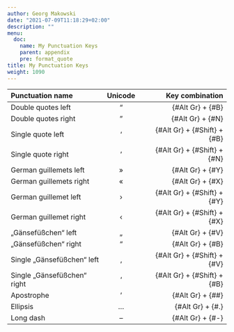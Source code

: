 ```yaml
---
author: Georg Makowski
date: "2021-07-09T11:18:29+02:00"
description: ""
menu:
  doc:
    name: My Punctuation Keys
    parent: appendix
    pre: format_quote
title: My Punctuation Keys
weight: 1090
---
```


| Punctuation name                |  Unicode |      Key combination                       |
| :-------------------------- | :--: | --------------------------: |
| Double quotes left  |  “   |            {#Alt Gr} + {#B} |
| Double quotes right |  ”   |            {#Alt Gr} + {#N} |
| Single quote left   |  ‘   | {#Alt Gr} + {#Shift} + {#B} |
| Single quote right  |  ’   | {#Alt Gr} + {#Shift} + {#N} |
| German guillemets left      |  »   |            {#Alt Gr} + {#Y} |
| German guillemets right     |  «   |            {#Alt Gr} + {#X} |
| German guillemet left  |  ›   | {#Alt Gr} + {#Shift} + {#Y} |
| German guillemet right |  ‹   | {#Alt Gr} + {#Shift} + {#X} |
| „Gänsefüßchen“ left          |  „   |            {#Alt Gr} + {#V} |
| „Gänsefüßchen“ right           |  “   |            {#Alt Gr} + {#B} |
| Single „Gänsefüßchen“ left         |  ‚   | {#Alt Gr} + {#Shift} + {#V} |
| Single „Gänsefüßchen“ right          |  ‘   | {#Alt Gr} + {#Shift} + {#B} |
| Apostrophe                   |  ’   |            {#Alt Gr} + {##} |
| Ellipsis                    |  …   |            {#Alt Gr} + {#.} |
| Long dash                   |  –   |            {#Alt Gr} + {#-} |
